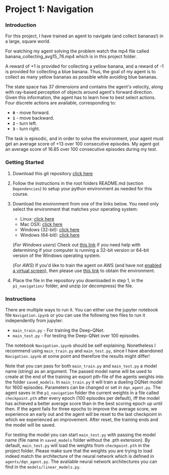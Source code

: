 [//]: # (Image References)

[image1]: https://user-images.githubusercontent.com/10624937/42135619-d90f2f28-7d12-11e8-8823-82b970a54d7e.gif "Trained Agent"

# Project 1: Navigation

### Introduction

For this project, I have trained an agent to navigate (and collect bananas!) in a large, square world.  

For watching my agent solving the problem watch the mp4 file called banana_collecting_avg15_76.mp4 which is in this project folder.

A reward of +1 is provided for collecting a yellow banana, and a reward of -1 is provided for collecting a blue banana.  Thus, the goal of my agent is to collect as many yellow bananas as possible while avoiding blue bananas.  

The state space has 37 dimensions and contains the agent's velocity, along with ray-based perception of objects around agent's forward direction.  Given this information, the agent has to learn how to best select actions.  Four discrete actions are available, corresponding to:
- **`0`** - move forward.
- **`1`** - move backward.
- **`2`** - turn left.
- **`3`** - turn right.

The task is episodic, and in order to solve the environment, your agent must get an average score of +13 over 100 consecutive episodes.
My agent got an average score of 16.85 over 100 consecutive episodes during my test.

### Getting Started
1. Download this git repository [click here](https://github.com/farkas93/udacity_reinforcement_learning)

2. Follow the instructions in the root folders README.md (section `Dependencies`) to setup your python environment as needed for this course.

3. Download the environment from one of the links below.  You need only select the environment that matches your operating system:
    - Linux: [click here](https://s3-us-west-1.amazonaws.com/udacity-drlnd/P1/Banana/Banana_Linux.zip)
    - Mac OSX: [click here](https://s3-us-west-1.amazonaws.com/udacity-drlnd/P1/Banana/Banana.app.zip)
    - Windows (32-bit): [click here](https://s3-us-west-1.amazonaws.com/udacity-drlnd/P1/Banana/Banana_Windows_x86.zip)
    - Windows (64-bit): [click here](https://s3-us-west-1.amazonaws.com/udacity-drlnd/P1/Banana/Banana_Windows_x86_64.zip)
    
    (_For Windows users_) Check out [this link](https://support.microsoft.com/en-us/help/827218/how-to-determine-whether-a-computer-is-running-a-32-bit-version-or-64) if you need help with determining if your computer is running a 32-bit version or 64-bit version of the Windows operating system.

    (_For AWS_) If you'd like to train the agent on AWS (and have not [enabled a virtual screen](https://github.com/Unity-Technologies/ml-agents/blob/master/docs/Training-on-Amazon-Web-Service.md)), then please use [this link](https://s3-us-west-1.amazonaws.com/udacity-drlnd/P1/Banana/Banana_Linux_NoVis.zip) to obtain the environment.

4. Place the file in the repository you downloaded in step 1, in the `p1_navigation/` folder, and unzip (or decompress) the file. 

### Instructions

There are multiple ways to run it. You can either use the jupyter notebook file `Navigation.ipynb` or you can use the following two files to run it independently from jupyter:
- `main_train.py` - For training the Deep-QNet.
- `main_test.py` - For testing the Deep-QNet over 100 episodes.

The notebook `Navigation.ipynb` should be self explaining. Nonetheless I recommend using `main_train.py` and `main_test.py`, since I have abandoned `Navigation.ipynb` at some point and therefore the results might differ!

Note that you can pass for both `main_train.py` and `main_test.py` a model name (string) as an argument. The passed model name will be used to create at the end of the training an export pth-file of the agents weights into the folder `saved_models`.
In `main_train.py` it will train a dueling DQNet model for 1600 episodes. Parameters can be changed or set in `dqn_agent.py`.
The agent saves in the `p1_navigation` folder the current weights in a file called `checkpoint.pth` after every epoch (100 episodes per default), iff the model has achieved a better average score than in the best scoring epoch up until then. 
If the agent fails for three epochs to improve the average score, we experience an early out and the agent will be reset to the last checkpoint in which we experienced an improvement. After reset, the training ends and the model will be saved.

For testing the model you can start `main_test.py` with passing the model name (file name in `saved_models` folder without the .pth extension). By default, `main_test.py` will load the weights from `checkpoint.pth` in the project folder. 
Please make sure that the weights you are trying to load indeed match the architecture of the neural network which is defined in `agents/dqn_agent.py`. The available neural network architectures you can find in the `models/linear_models.py`.
